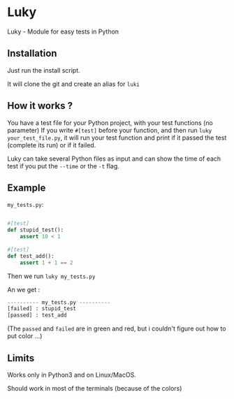 # Luky
Luky - Module for easy tests in Python

## Installation

Just run the install script.

It will clone the git and create an alias for ``luki``

## How it works ?

You have a test file for your Python project, with your test functions (no parameter)
If you write ``#[test]`` before your function, and then run ``luky your_test_file.py``,
it will run your test function and print if it passed the test (complete its run) or if it failed.

Luky can take several Python files as input and can show the time of each test if you put the ``--time`` or the ``-t`` flag.

## Example

``my_tests.py``:

```python

#[test]
def stupid_test():
    assert 10 < 1
    
#[test]
def test_add():
    assert 1 + 1 == 2
```
Then we run ``luky my_tests.py``

An we get :

```python
---------- my_tests.py ----------
[failed] : stupid_test
[passed] : test_add
```
(The ``passed`` and ``failed`` are in green and red, but i couldn't figure out how to put color ...)

## Limits

Works only in Python3 and on Linux/MacOS.

Should work in most of the terminals (because of the colors)
